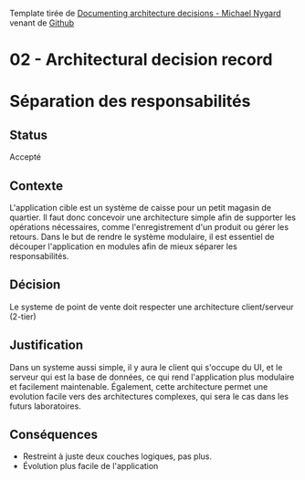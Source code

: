 Template tirée de [Documenting architecture decisions - Michael Nygard](http://thinkrelevance.com/blog/2011/11/15/documenting-architecture-decisions) venant de [Github](https://github.com/joelparkerhenderson/architecture-decision-record/tree/main/locales/en/templates/decision-record-template-by-michael-nygard) 
# 02 - Architectural decision record

# Séparation des responsabilités

## Status

Accepté

## Contexte

L'application cible est un système de caisse pour un petit magasin de quartier. Il faut donc concevoir une architecture simple afin de supporter les opérations nécessaires, comme l'enregistrement d'un produit ou gérer les retours. Dans le but de rendre le système modulaire, il est essentiel de découper l'application en modules afin de mieux séparer les responsabilités.

## Décision

Le systeme de point de vente doit respecter une architecture client/serveur (2-tier)

## Justification

Dans un systeme aussi simple, il y aura le client qui s'occupe du UI, et le serveur qui est la base de données, ce qui rend l'application plus modulaire et facilement maintenable. Également, cette architecture permet une evolution facile vers des architectures complexes, qui sera le cas dans les futurs laboratoires. 

## Conséquences
- Restreint à juste deux couches logiques, pas plus. 
- Évolution plus facile de l'application